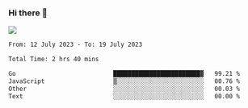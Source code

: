 ### Hi there 👋️

![](https://komarev.com/ghpvc/?username=Loner1024)

<!--START_SECTION:waka-->

```txt
From: 12 July 2023 - To: 19 July 2023

Total Time: 2 hrs 40 mins

Go                           ████████████████████████▓   99.21 %
JavaScript                   ▒░░░░░░░░░░░░░░░░░░░░░░░░   00.76 %
Other                        ░░░░░░░░░░░░░░░░░░░░░░░░░   00.03 %
Text                         ░░░░░░░░░░░░░░░░░░░░░░░░░   00.00 %
```

<!--END_SECTION:waka-->



